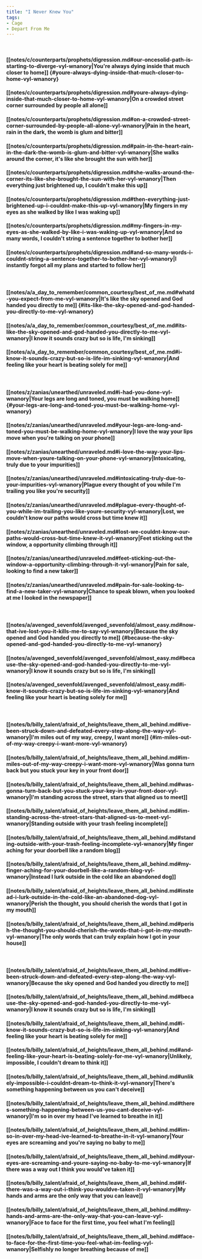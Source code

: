 ```yaml
---
title: "I Never Knew You"
tags:
- Cage
- Depart From Me
---
```

&nbsp;
#### [[notes/c/counterparts/prophets/digression.md#our-oncesolid-path-is-starting-to-diverge-vyl-wnanory|You're always dying inside that much closer to home]] {#youre-always-dying-inside-that-much-closer-to-home-vyl-wnanory}
#### [[notes/c/counterparts/prophets/digression.md#youre-always-dying-inside-that-much-closer-to-home-vyl-wnanory|On a crowded street corner surrounded by people all alone]]
#### [[notes/c/counterparts/prophets/digression.md#on-a-crowded-street-corner-surrounded-by-people-all-alone-vyl-wnanory|Pain in the heart, rain in the dark, the womb is glum and bitter]]
#### [[notes/c/counterparts/prophets/digression.md#pain-in-the-heart-rain-in-the-dark-the-womb-is-glum-and-bitter-vyl-wnanory|She walks around the corner, it's like she brought the sun with her]]
#### [[notes/c/counterparts/prophets/digression.md#she-walks-around-the-corner-its-like-she-brought-the-sun-with-her-vyl-wnanory|Then everything just brightened up, I couldn't make this up]]
#### [[notes/c/counterparts/prophets/digression.md#then-everything-just-brightened-up-i-couldnt-make-this-up-vyl-wnanory|My fingers in my eyes as she walked by like I was waking up]]
#### [[notes/c/counterparts/prophets/digression.md#my-fingers-in-my-eyes-as-she-walked-by-like-i-was-waking-up-vyl-wnanory|And so many words, I couldn't string a sentence together to bother her]]
#### [[notes/c/counterparts/prophets/digression.md#and-so-many-words-i-couldnt-string-a-sentence-together-to-bother-her-vyl-wnanory|I instantly forgot all my plans and started to follow her]]
&nbsp;
#### [[notes/a/a_day_to_remember/common_courtesy/best_of_me.md#whatd-you-expect-from-me-vyl-wnanory|It's like the sky opened and God handed you directly to me]] {#its-like-the-sky-opened-and-god-handed-you-directly-to-me-vyl-wnanory}
#### [[notes/a/a_day_to_remember/common_courtesy/best_of_me.md#its-like-the-sky-opened-and-god-handed-you-directly-to-me-vyl-wnanory|I know it sounds crazy but so is life, I'm sinking]]
#### [[notes/a/a_day_to_remember/common_courtesy/best_of_me.md#i-know-it-sounds-crazy-but-so-is-life-im-sinking-vyl-wnanory|And feeling like your heart is beating solely for me]]
&nbsp;
#### [[notes/z/zanias/unearthed/unraveled.md#i-had-you-done-vyl-wnanory|Your legs are long and toned, you must be walking home]] {#your-legs-are-long-and-toned-you-must-be-walking-home-vyl-wnanory}
#### [[notes/z/zanias/unearthed/unraveled.md#your-legs-are-long-and-toned-you-must-be-walking-home-vyl-wnanory|I love the way your lips move when you're talking on your phone]]
#### [[notes/z/zanias/unearthed/unraveled.md#i-love-the-way-your-lips-move-when-youre-talking-on-your-phone-vyl-wnanory|Intoxicating, truly due to your impurities]]
#### [[notes/z/zanias/unearthed/unraveled.md#intoxicating-truly-due-to-your-impurities-vyl-wnanory|Plague every thought of you while I'm trailing you like you're security]]
#### [[notes/z/zanias/unearthed/unraveled.md#plague-every-thought-of-you-while-im-trailing-you-like-youre-security-vyl-wnanory|Lost, we couldn't know our paths would cross but time knew it]]
#### [[notes/z/zanias/unearthed/unraveled.md#lost-we-couldnt-know-our-paths-would-cross-but-time-knew-it-vyl-wnanory|Feet sticking out the window, a opportunity climbing through it]]
#### [[notes/z/zanias/unearthed/unraveled.md#feet-sticking-out-the-window-a-opportunity-climbing-through-it-vyl-wnanory|Pain for sale, looking to find a new taker]]
#### [[notes/z/zanias/unearthed/unraveled.md#pain-for-sale-looking-to-find-a-new-taker-vyl-wnanory|Chance to speak blown, when you looked at me I looked in the newspaper]]
&nbsp;
#### [[notes/a/avenged_sevenfold/avenged_sevenfold/almost_easy.md#now-that-ive-lost-you-it-kills-me-to-say-vyl-wnanory|Because the sky opened and God handed you directly to me]] {#because-the-sky-opened-and-god-handed-you-directly-to-me-vyl-wnanory}
#### [[notes/a/avenged_sevenfold/avenged_sevenfold/almost_easy.md#because-the-sky-opened-and-god-handed-you-directly-to-me-vyl-wnanory|I know it sounds crazy but so is life, I'm sinking]]
#### [[notes/a/avenged_sevenfold/avenged_sevenfold/almost_easy.md#i-know-it-sounds-crazy-but-so-is-life-im-sinking-vyl-wnanory|And feeling like your heart is beating solely for me]]
&nbsp;
#### [[notes/b/billy_talent/afraid_of_heights/leave_them_all_behind.md#ive-been-struck-down-and-defeated-every-step-along-the-way-vyl-wnanory|I'm miles out of my way, creepy, I want more]] {#im-miles-out-of-my-way-creepy-i-want-more-vyl-wnanory}
#### [[notes/b/billy_talent/afraid_of_heights/leave_them_all_behind.md#im-miles-out-of-my-way-creepy-i-want-more-vyl-wnanory|Was gonna turn back but you stuck your key in your front door]]
#### [[notes/b/billy_talent/afraid_of_heights/leave_them_all_behind.md#was-gonna-turn-back-but-you-stuck-your-key-in-your-front-door-vyl-wnanory|I'm standing across the street, stars that aligned us to meet]]
#### [[notes/b/billy_talent/afraid_of_heights/leave_them_all_behind.md#im-standing-across-the-street-stars-that-aligned-us-to-meet-vyl-wnanory|Standing outside with your trash feeling incomplete]]
#### [[notes/b/billy_talent/afraid_of_heights/leave_them_all_behind.md#standing-outside-with-your-trash-feeling-incomplete-vyl-wnanory|My finger aching for your doorbell like a random blog]]
#### [[notes/b/billy_talent/afraid_of_heights/leave_them_all_behind.md#my-finger-aching-for-your-doorbell-like-a-random-blog-vyl-wnanory|Instead I lurk outside in the cold like an abandoned dog]]
#### [[notes/b/billy_talent/afraid_of_heights/leave_them_all_behind.md#instead-i-lurk-outside-in-the-cold-like-an-abandoned-dog-vyl-wnanory|Perish the thought, you should cherish the words that I got in my mouth]]
#### [[notes/b/billy_talent/afraid_of_heights/leave_them_all_behind.md#perish-the-thought-you-should-cherish-the-words-that-i-got-in-my-mouth-vyl-wnanory|The only words that can truly explain how I got in your house]]
&nbsp;
#### [[notes/b/billy_talent/afraid_of_heights/leave_them_all_behind.md#ive-been-struck-down-and-defeated-every-step-along-the-way-vyl-wnanory|Because the sky opened and God handed you directly to me]]
#### [[notes/b/billy_talent/afraid_of_heights/leave_them_all_behind.md#because-the-sky-opened-and-god-handed-you-directly-to-me-vyl-wnanory|I know it sounds crazy but so is life, I'm sinking]]
#### [[notes/b/billy_talent/afraid_of_heights/leave_them_all_behind.md#i-know-it-sounds-crazy-but-so-is-life-im-sinking-vyl-wnanory|And feeling like your heart is beating solely for me]]
#### [[notes/b/billy_talent/afraid_of_heights/leave_them_all_behind.md#and-feeling-like-your-heart-is-beating-solely-for-me-vyl-wnanory|Unlikely, impossible, I couldn't dream to think it]]
#### [[notes/b/billy_talent/afraid_of_heights/leave_them_all_behind.md#unlikely-impossible-i-couldnt-dream-to-think-it-vyl-wnanory|There's something happening between us you can't deceive]]
#### [[notes/b/billy_talent/afraid_of_heights/leave_them_all_behind.md#theres-something-happening-between-us-you-cant-deceive-vyl-wnanory|I'm so in over my head I've learned to breathe in it]]
#### [[notes/b/billy_talent/afraid_of_heights/leave_them_all_behind.md#im-so-in-over-my-head-ive-learned-to-breathe-in-it-vyl-wnanory|Your eyes are screaming and you're saying no baby to me]]
#### [[notes/b/billy_talent/afraid_of_heights/leave_them_all_behind.md#your-eyes-are-screaming-and-youre-saying-no-baby-to-me-vyl-wnanory|If there was a way out I think you would've taken it]]
#### [[notes/b/billy_talent/afraid_of_heights/leave_them_all_behind.md#if-there-was-a-way-out-i-think-you-wouldve-taken-it-vyl-wnanory|My hands and arms are the only way that you can leave]]
#### [[notes/b/billy_talent/afraid_of_heights/leave_them_all_behind.md#my-hands-and-arms-are-the-only-way-that-you-can-leave-vyl-wnanory|Face to face for the first time, you feel what I'm feeling]]
#### [[notes/b/billy_talent/afraid_of_heights/leave_them_all_behind.md#face-to-face-for-the-first-time-you-feel-what-im-feeling-vyl-wnanory|Selfishly no longer breathing because of me]]
